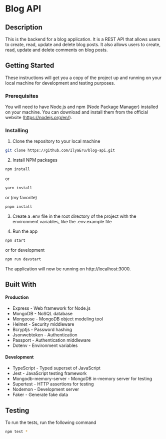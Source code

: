 # Blog API

## Description

This is the backend for a blog application. It is a REST API that allows users to create, read, update and delete blog posts. It also allows users to create, read, update and delete comments on blog posts.

## Getting Started

These instructions will get you a copy of the project up and running on your local machine for development and testing purposes.

### Prerequisites

You will need to have Node.js and npm (Node Package Manager) installed on your machine. You can download and install them from the official website (https://nodejs.org/en/).

### Installing

1. Clone the repository to your local machine

```sh
git clone https://github.com/IlyaEru/blog-api.git
```

2. Install NPM packages

```sh
npm install
```

or

```sh
yarn install
```

or (my favorite)

```sh
pnpm install
```

3. Create a .env file in the root directory of the project with the environment variables, like the .env.example file

4. Run the app

```sh
npm start
```

or for development

```sh
npm run devstart
```

The application will now be running on http://localhost:3000.

## Built With

#### Production

- Express - Web framework for Node.js
- MongoDB - NoSQL database
- Mongoose - MongoDB object modeling tool
- Helmet - Security middleware
- Bcryptjs - Password hashing
- Jsonwebtoken - Authentication
- Passport - Authentication middleware
- Dotenv - Environment variables

#### Development

- TypeScript - Typed superset of JavaScript
- Jest - JavaScript testing framework
- Mongodb-memory-server - MongoDB in-memory server for testing
- Supertest - HTTP assertions for testing
- Nodemon - Development server
- Faker - Generate fake data

## Testing

To run the tests, run the following command

```sh
npm test *
```
